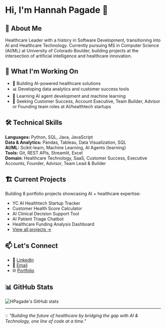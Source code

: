 # Hi, I'm Hannah Pagade 👋

## 🚀 About Me
Healthcare Leader with a history in Software Development, transitioning into AI and Healthcare Technology. Currently pursuing MS in Computer Science (AI/ML) at University of Colorado Boulder, building projects at the intersection of artificial intelligence and healthcare innovation.

## 💼 What I'm Working On
- 🏥 Building AI-powered healthcare solutions
- 📊 Developing data analytics and customer success tools
- 🤖 Learning AI agent development and machine learning
- 🎯 Seeking Customer Success, Account Executive, Team Builder, Advisor or Founding team roles at AI/healthtech startups

## 🛠️ Technical Skills
**Languages:** Python, SQL, Java, JavaScript  
**Data & Analytics:** Pandas, Tableau, Data Visualization, SQL  
**AI/ML:** Scikit-learn, Machine Learning, AI Agents (learning)  
**Tools:** Git, REST APIs, Streamlit, Excel  
**Domain:** Healthcare Technology, SaaS, Customer Success, Executive Accounts, Founder, Advisor, Team Lead & Builder

## 🏗️ Current Projects
Building 8 portfolio projects showcasing AI + healthcare expertise:
- YC AI Healthtech Startup Tracker
- Customer Health Score Calculator  
- AI Clinical Decision Support Tool
- AI Patient Triage Chatbot
- Healthcare Funding Analysis Dashboard
- [View all projects →](https://github.com/HPagade/ai-healthtech-projects)

## 📫 Let's Connect
- 💼 [LinkedIn](https://linkedin.com/in/hannah-pagade)
- 📧 [Email](mailto:hannah.pagade@gmail.com)
- 🌐 [Portfolio](https://hpagade.github.io)

## 📊 GitHub Stats
![HPagade's GitHub stats](https://github-readme-stats.vercel.app/api?username=HPagade&show_icons=true&theme=radical)

---

💡 *"Building the future of healthcare by bridging the gap with AI & Technology, one line of code at a time."*
